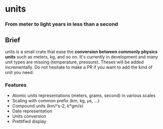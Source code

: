 # units
### From meter to light years in less than a second

## Brief
units is a small crate that ease the **conversion between commonly physics units** such as meters, kg, and so on.
It's currently in development and many unit types are missing (temperature, pressure).
Theses will be added incrementally. Do not hesitate to make a PR if you want to add the kind of unit you need.

### Features
- Atomic units representations (meters, grams, second) in various scales
- Scaling with common prefix (km, kg, µs, ...)
- Compound units (km/^s-2, k*gm/s)
- Date representation
- Units conversion
- Prettified display